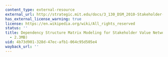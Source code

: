 ```yaml
---
content_type: external-resource
external_url: http://strategic.mit.edu/docs/3_130_DSM_2010-Stakeholder-Networks.pdf
has_external_license_warning: true
license: https://en.wikipedia.org/wiki/All_rights_reserved
status: ''
title: Dependency Structure Matrix Modeling for Stakeholder Value Networks." (PDF
  - 2.3MB)
uid: 4b73d901-328d-47ec-afb1-064c95d505e4
wayback_url: ''
---
```

